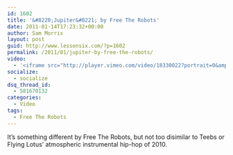 ```yaml
---
id: 1602
title: '&#8220;Jupiter&#8221; by Free The Robots'
date: 2011-01-14T17:23:32+00:00
author: Sam Morris
layout: post
guid: http://www.lessonsix.com/?p=1602
permalink: /2011/01/jupiter-by-free-the-robots/
video:
  - '<iframe src="http://player.vimeo.com/video/18330022?portrait=0&amp;color=ffffff" width="540" height="304" frameborder="0"></iframe>'
socialize:
  - socialize
dsq_thread_id:
  - 581670132
categories:
  - Video
tags:
  - Free The Robots
---
```

It&#8217;s something different by Free The Robots, but not too disimilar to Teebs or Flying Lotus&#8217; atmospheric instrumental hip-hop of 2010.